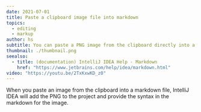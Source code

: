```yaml
---
date: 2021-07-01
title: Paste a clipboard image file into markdown
topics:
  - editing
  - markup
author: hs
subtitle: You can paste a PNG image from the clipboard directly into a markdown file
thumbnail: ./thumbnail.png
seealso:
  - title: (documentation) IntelliJ IDEA Help - Markdown
    href: "https://www.jetbrains.com/help/idea/markdown.html"
video: "https://youtu.be/2TxKxwKD_z0"
---
```


When you paste an image from the clipboard into a markdown file, IntelliJ IDEA will add the PNG to the project and provide the syntax in the markdown for the image.
